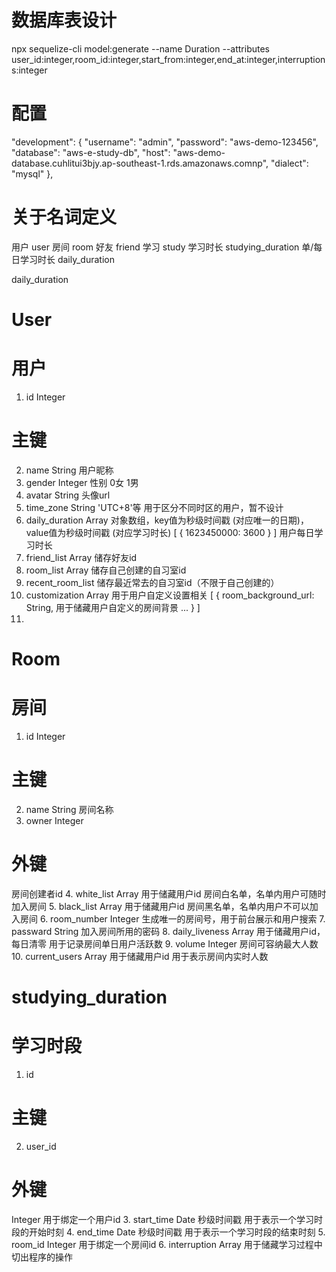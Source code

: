 # 数据库表设计
npx sequelize-cli model:generate --name Duration --attributes user_id:integer,room_id:integer,start_from:integer,end_at:integer,interruptions:integer

# 配置
"development": {
    "username": "admin",
    "password": "aws-demo-123456",
    "database": "aws-e-study-db",
    "host": "aws-demo-database.cuhlitui3bjy.ap-southeast-1.rds.amazonaws.comnp",
    "dialect": "mysql"
  },

# 关于名词定义
用户  user
房间  room
好友  friend
学习  study
学习时长 studying_duration
单/每日学习时长 daily_duration

daily_duration

# User 
# 用户

1. id 
  Integer 
  # 主键
2. name 
  String 
  用户昵称
3. gender
  Integer
  性别 0女 1男
4. avatar
  String
  头像url
5. time_zone
  String
  'UTC+8'等
  用于区分不同时区的用户，暂不设计
6. daily_duration 
  Array
  对象数组，key值为秒级时间戳 (对应唯一的日期)，value值为秒级时间戳 (对应学习时长)
  [
    {
      1623450000: 3600
    }
  ]
  用户每日学习时长
7. friend_list
  Array
  储存好友id
8. room_list
  Array
  储存自己创建的自习室id
9. recent_room_list
  储存最近常去的自习室id（不限于自己创建的）
10. customization
  Array
  用于用户自定义设置相关
  [
    {
    room_background_url: String, 用于储藏用户自定义的房间背景
    ...
    }
  ]
11. 



# Room
# 房间

1. id
  Integer
  # 主键
2. name
  String
  房间名称
3. owner
  Integer
  # 外键
  房间创建者id
4. white_list
  Array
  用于储藏用户id
  房间白名单，名单内用户可随时加入房间
5. black_list
  Array
  用于储藏用户id
  房间黑名单，名单内用户不可以加入房间
6. room_number
  Integer
  生成唯一的房间号，用于前台展示和用户搜索
7. passward
  String
  加入房间所用的密码
8. daily_liveness
  Array
  用于储藏用户id，每日清零
  用于记录房间单日用户活跃数
9. volume
  Integer
  房间可容纳最大人数
10. current_users
  Array
  用于储藏用户id
  用于表示房间内实时人数



# studying_duration
# 学习时段

1. id
  # 主键
2. user_id
  # 外键
  Integer
  用于绑定一个用户id
3. start_time
  Date
  秒级时间戳
  用于表示一个学习时段的开始时刻
4. end_time
  Date
  秒级时间戳
  用于表示一个学习时段的结束时刻
5. room_id
  Integer
  用于绑定一个房间id
6. interruption
  Array
  用于储藏学习过程中切出程序的操作

# 




